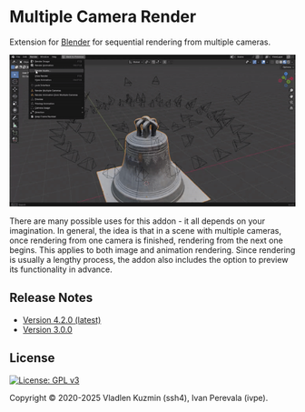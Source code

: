 <!-- SPDX-FileCopyrightText: 2025 Ivan Perevala <ivan95perevala@gmail.com>

SPDX-License-Identifier: GPL-3.0-or-later -->

# Multiple Camera Render

Extension for [Blender](https://www.blender.org/) for sequential rendering from multiple cameras.

![Camera Order Example](./release/images/camera_order.gif)

There are many possible uses for this addon - it all depends on your imagination. In general, the idea is that in a scene with multiple cameras, once rendering from one camera is finished, rendering from the next one begins. This applies to both image and animation rendering. Since rendering is usually a lengthy process, the addon also includes the option to preview its functionality in advance.

## Release Notes

* [Version 4.2.0 (latest)](./release/notes/v4.2.0.md)
* [Version 3.0.0](./release/notes/v3.0.0.md)

## License

[![License: GPL v3](https://img.shields.io/badge/License-GPLv3-blue)](./LICENSE)

Copyright © 2020-2025 Vladlen Kuzmin (ssh4), Ivan Perevala (ivpe).
